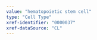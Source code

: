 ```yaml
---
value: "hematopoietic stem cell"
type: "Cell Type"
xref-identifier: "0000037"
xref-dataSource: "CL"
---
```


